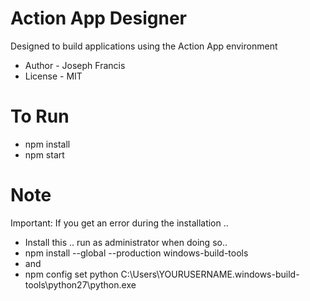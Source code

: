 # Action App Designer
Designed to build applications using the Action App environment

* Author - Joseph Francis
* License - MIT

# To Run
* npm install
* npm start

# Note

Important: If you get an error during the installation ..

* Install this .. run as administrator when doing so..
* npm install --global --production windows-build-tools
*  and
* npm config set python C:\Users\YOURUSERNAME\.windows-build-tools\python27\python.exe

